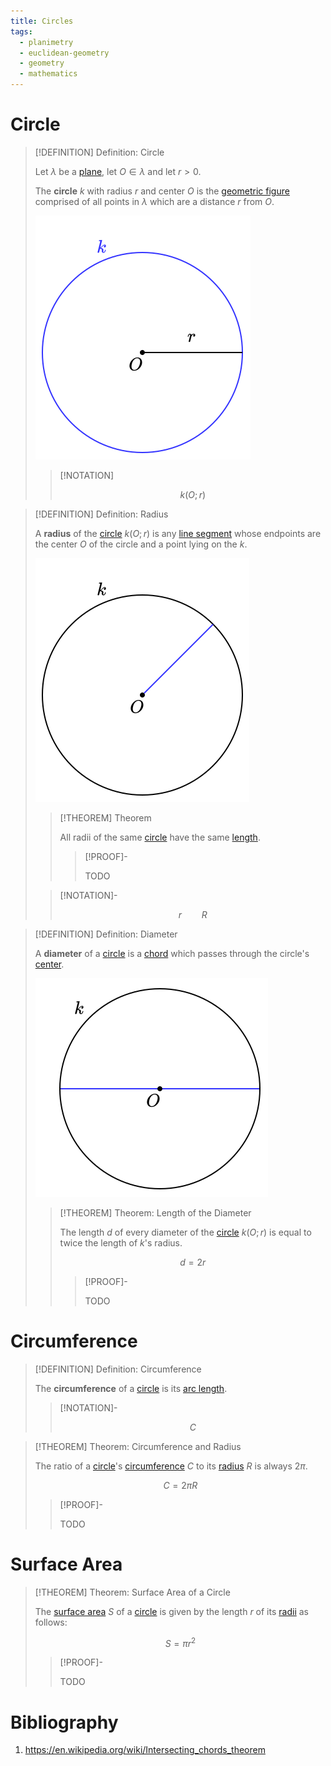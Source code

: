 ```yaml
---
title: Circles
tags:
  - planimetry
  - euclidean-geometry
  - geometry
  - mathematics
---
```


# Circle

>[!DEFINITION] Definition: Circle
>
>Let $\lambda$ be a [plane](../../../Surfaces/Planes.md), let $O \in \lambda$ and let $r \gt 0$.
>
>The **circle** $k$ with radius $r$ and center $O$ is the [geometric figure](../../../Geometric%20Shapes.md) comprised of all points in $\lambda$ which are a distance $r$ from $O$.
>
>![](res/Circle.svg)
>
>>[!NOTATION]
>>
>>$$k(O;r)$$
>>
>

>[!DEFINITION] Definition: Radius
>
>A **radius** of the [circle](Circle.md) $k(O;r)$ is any [line segment](../../../Curves/Straight%20Lines/Line%20Segments.md) whose endpoints are the center $O$ of the circle and a point lying on the $k$.
>
>![](res/Radius%20of%20a%20Circle.svg)
>
>>[!THEOREM] Theorem
>>
>>All radii of the same [circle](Circle.md) have the same [length](../../../Curves/Curves.md).
>>
>>>[!PROOF]-
>>>
>>>TODO
>>>
>
>>[!NOTATION]-
>>
>>$$
>>r \qquad R
>>$$
>>
>

>[!DEFINITION] Definition: Diameter
>
>A **diameter** of a [circle](Circle.md) is a [chord](Circle.md) which passes through the circle's [center](Circle.md).
>
>![](res/Diameter%20of%20a%20Circle.svg)
>
>>[!THEOREM] Theorem: Length of the Diameter
>>
>>The length $d$ of every diameter of the [circle](Circle.md) $k(O;r)$ is equal to twice the length of $k$'s radius.
>>
>>$$
>>d = 2r
>>$$
>>
>>>[!PROOF]-
>>>
>>>TODO
>>>
>>
>

# Circumference

>[!DEFINITION] Definition: Circumference
>
>The **circumference** of a [circle](Circle.md) is its [arc length](../../../Curves/Curves.md).
>
>>[!NOTATION]-
>>
>>$$
>>C
>>$$
>>
>

>[!THEOREM] Theorem: Circumference and Radius
>
>The ratio of a [circle](Circle.md)'s [circumference](Circle.md#Circumference) $C$ to its [radius](Circle.md) $R$ is always $2\pi$.
>
>$$
>C = 2\pi R
>$$
>
>>[!PROOF]-
>>
>>TODO
>>
>

# Surface Area

>[!THEOREM] Theorem: Surface Area of a Circle
>
>The [surface area](../../../Surfaces/Area.md) $S$ of a [circle](Circle.md) is given by the length $r$ of its [radii](Circle.md#Circle) as follows:
>
>$$
>S = \pi r^2
>$$
>
>>[!PROOF]-
>>
>>TODO
>>
>

# Bibliography

1. https://en.wikipedia.org/wiki/Intersecting_chords_theorem
